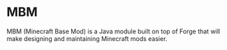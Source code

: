 # MBM
MBM (Minecraft Base Mod) is a Java module built on top of Forge that will make designing and maintaining Minecraft mods easier.
